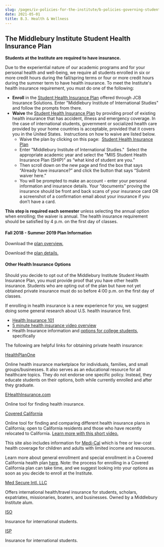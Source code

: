 ```yaml
---
slug: /pages/iv-policies-for-the-institute/b-policies-governing-student-conduct-and-student-organizations/c-health-wellness
date: 2021-05-01
title: B.3. Health & Wellness
---
```

## The Middlebury Institute Student Health Insurance Plan

**Students at the Institute are required to have insurance.**

Due to the experiential nature of our academic programs and for your personal health and well-being, we require all students enrolled in six or more credit hours during the fall/spring terms or four or more credit hours during the summer term to have health insurance. To meet the Institute's health insurance requirement, you must do one of the following:

* **Enroll** in the [Student Health Insurance Plan](https://www.jcbins.com/) offered through JCB Insurance Solutions. Enter "Middlebury Institute of International Studies" and follow the prompts from there.
* **Waive** the [Student Health Insurance Plan](https://www.jcbins.com/) by providing proof of existing health insurance that has accident, illness and emergency coverage. In the case of international students, government or socialized health care provided by your home countries is acceptable, provided that it covers you in the United States.  Instructions on how to waive are listed below.
  * Waive the plan by clicking on this page:  [Student Health Insurance Plan](https://www.jcbins.com/)
  * Enter "Middlebury Institute of International Studies."  Select the appropriate academic year and select the "MIIS Student Health Insurance Plan (SHIP)" as “what kind of student are you.”
  * Then scroll down on the new page and find the box that says “Already have insurance?” and click the button that says “Submit waiver here.”
  * You will be prompted to make an account - enter your personal information and insurance details. Your “documents” proving the insurance should be front and back scans of your insurance card OR a screenshot of a confirmation email about your insurance if you don’t have a card.

**This step is required each semester** unless selecting the annual option when enrolling; the waiver is annual. The health insurance requirement should be satisfied by 4 p.m. on the first day of classes.

#### **Fall 2018 - Summer 2019 Plan Information**

Download the [plan overview.](https://www.middlebury.edu/institute/sites/www.middlebury.edu.institute/files/2018-05/MIIS%2018-19%20Insurance%20Summary.pdf)

Download the [plan details.](https://www.middlebury.edu/institute/sites/www.middlebury.edu.institute/files/2018-05/MIIS%2018-19%20brochure%20FINAL%205-25-18.pdf)

#### **Other Health Insurance Options**

Should you decide to opt out of the Middlebury Institute Student Health Insurance Plan, you must provide proof that you have other health insurance. Students who are opting out of the plan but have not yet obtained private insurance must do so before 4:00 p.m. on the first day of classes.

If enrolling in health insurance is a new experience for you, we suggest doing some general research about U.S. health insurance first.

* [Health Insurance 101](https://thebenefitbrokers.com/Health_Insurance_101/)
* [5 minute health insurance video overview](https://www.youtube.com/watch?v=DBTmNm8D-84)
* Health Insurance information and [options for college students](https://www.policygenius.com/blog/4-health-insurance-options-for-college-students/), specifically

The following are helpful links for obtaining private health insurance:

[HealthPlanOne](https://healthplanone.com/)

Online health insurance marketplace for individuals, families, and small groups/businesses. It also serves as an educational resource for all healthcare topics. They do not endorse one specific policy. Instead, they educate students on their options, both while currently enrolled and after they graduate.

[EHealthInsurance.com](https://www.ehealthinsurance.com/)

Online tool for finding health insurance.

[Covered California](https://www.coveredca.com/)

Online tool for finding and comparing different health insurance plans in California; open to California residents and those who have recently relocated to California. [Learn more with this short video.](https://www.youtube.com/watch?v=bQuJTXDSgS0)

This site also includes information for [Medi-Cal](https://www.coveredca.com/medi-cal/) which is free or low-cost health coverage for children and adults with limited income and resources.

Learn more about general enrollment and special enrollment in a Covered California health plan [here](https://www.coveredca.com/individuals-and-families/getting-covered/special-enrollment/qualifying-life-events/). Note: the process for enrolling in a Covered California plan can take time, and we suggest looking into your options as soon as you decide to enroll at the Institute.

[Med Secure Intl. LLC](https://www.medsecureintl.com/)

Offers international health/travel insurance for students, scholars, expatriates, missionaries, boaters, and businesses. Owned by a Middlebury Institute alum.

[ISO](https://www.isoa.org/)

Insurance for international students.

[ISP](https://intlstudentprotection.com/)

Insurance for international students.
